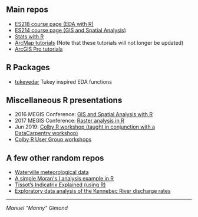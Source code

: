 
## Main repos
+ [ES218 course page (EDA with R)](https://mgimond.github.io/ES218/index.html)
+ [ES214 course page (GIS and Spatial Analysis)](https://mgimond.github.io/Spatial/index.html)
+ [Stats with R](https://mgimond.github.io/Stats-in-R/index.html)
+ [ArcMap tutorials](https://mgimond.github.io/ArcGIS_tutorials/index.html) (Note that these tutorials will not longer be updated)
+ [ArcGIS Pro tutorials](https://sites.google.com/colby.edu/mgimond-arcgis-pro/)

## R Packages
+ [tukeyedar](https://mgimond.github.io/tukeyedar/) Tukey inspired EDA functions

## Miscellaneous R presentations
+ 2016 MEGIS Conference: [GIS and Spatial Analysis with R](https://mgimond.github.io/MEGUG2016/Tutorial.html)
+ 2017 MEGIS Conference: [Raster analysis in R](https://mgimond.github.io/megug2017/index.html)
+ Jun 2019: [Colby R workshop (taught in conjunction with a DataCarpentry workshop)](https://mgimond.github.io/Colby-summer-R-workshop-2019/index.html) 
+ [Colby R User Group workshops](https://mgimond.github.io/crug)

## A few other random repos
+ [Waterville meteorological data](https://mgimond.github.io/meteo_waterville/)
+ [A simple Moran's I analysis example in R](https://mgimond.github.io/simple_moransI_example/)
+ [Tissot’s Indicatrix Explained (using R)](https://mgimond.github.io/tissot/) 
+ [Exploratory data analysis of the Kennebec River discharge rates](https://mgimond.github.io/kennebec_river/)

---------------------------------------------------------------------------------------------
*Manuel "Manny" Gimond*
